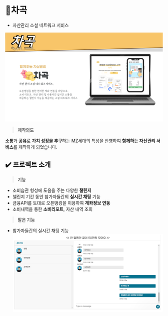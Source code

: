 # 💸차곡
- 자산관리 소셜 네트워크 서비스

![썸네일](./차곡메인.png)

> **제작의도**

**소통**과 **공유**로 **가치 성장을 추구**하는 MZ세대의 특성을 반영하여
**함께하는 자산관리 서비스**를 제작하게 되었습니다.

## ✔️ 프로젝트 소개
> **기능**

- 소비습관 형성에 도움을 주는 다양한 **챌린지**
- 챌린지 기간 동안 참가자들간의 **실시간 채팅** 기능
- 금융API를 토대로 오픈뱅킹을 이용하여 **계좌정보 연동**
- 소비내역을 통한 **소비리포트**, 자산 내역 조회

> **맡은 기능**
- 참가자들간의 실시간 채팅 기능
![채팅](./chat.png)
